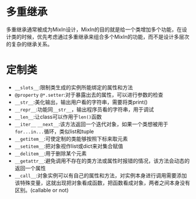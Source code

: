 # 多重继承

多重继承通常被成为MixIn设计，MixIn的目的就是给一个类增加多个功能，在设计类的时候，优先考虑通过多重继承来组合多个MixIn的功能，而不是设计多层次的复杂的继承关系。

# 定制类

- `__slots__`:限制类生成的实例所能绑定的属性和方法
- `@property` `@*.setter`:对于暴露出去的属性，可以进行参数的检查
- `__str__`:美化输出，输出用户看的字符串，需要将类print()
- `__repr__`:功能同`__str__`，输出程序员看的字符串，用于调试
- `__len__`:让class可以作用于`len()`函数
- `__iter__` `__next__`:该方法返回一个迭代对象，如果一个类想被用于`for...in...`循环，类似list和tuple
- `__getitem__`:可使定制的类能够按照下标来取元素
- `__setitem__`:把对象视作list或dict来对集合赋值
- `__delitem__`:用于删除某个元素
- `__getattr__`:避免调用不存在的类方法或属性时报错的情况，该方法会动态的返回一个属性
- `__call__`:对象实例可以有自己的属性和方法，对实例本身进行调用需要添加该特殊变量，这就出现把对象看成函数，把函数看成对象，两者之间本身没有区别。(callable or not)

